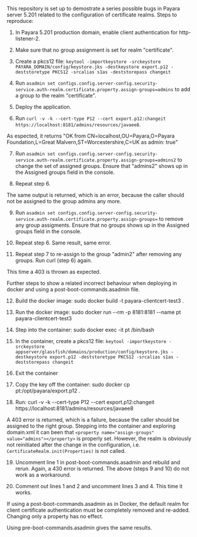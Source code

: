This repository is set up to demostrate a series possible bugs in Payara server 5.201 related to the configuration of certificate realms. 
Steps to reproduce: 

1. In Payara 5.201 production domain, enable client authentication for http-listener-2. 

2. Make sure that no group assignment is set for realm "certificate".

3. Create a pkcs12 file: ```keytool -importkeystore -srckeystore PAYARA_DOMAIN/config/keystore.jks -destkeystore export.p12 -deststoretype PKCS12 -srcalias s1as -deststorepass changeit```

4. Run ```asadmin set configs.config.server-config.security-service.auth-realm.certificate.property.assign-groups=admins``` to add a group to the realm "certificate". 

5. Deploy the application. 

6. Run ```curl -v -k --cert-type P12 --cert export.p12:changeit https://localhost:8181/admins/resources/javaee8```. 

As espected, it returns "OK from CN=localhost,OU=Payara,O=Payara Foundation,L=Great Malvern,ST=Worcestershire,C=UK as admin: true"

7. Run ```asadmin set configs.config.server-config.security-service.auth-realm.certificate.property.assign-groups=admins2``` to change the set of assigned groups. Ensure that "admins2" shows up in the Assigned groups field in the console.  

8. Repeat step 6. 

The same output is returned, which is an error, because the caller should not be assigned to the group admins any more. 

9. Run ```asadmin set configs.config.server-config.security-service.auth-realm.certificate.property.assign-groups=``` to remove any group assigments. Ensure that no groups shows up in the Assigned groups field in the console.  

10. Repeat step 6. Same result, same error. 

11. Repeat step 7 to re-assign to the group "admin2" after removing any groups. Run curl (step 6) again. 

This time a 403 is thrown as expected. 

Further steps to show a related incorrect behaviour when deploying in docker and using a post-boot-commands.asadmin file. 

12. Build the docker image: sudo docker build -t payara-clientcert-test3 .

13. Run the docker image: sudo docker run --rm -p 8181:8181 --name pt payara-clientcert-test3

14. Step into the container: sudo docker exec -it pt /bin/bash

15. In the container, create a pkcs12 file: ```keytool -importkeystore -srckeystore appserver/glassfish/domains/production/config/keystore.jks -destkeystore export.p12 -deststoretype PKCS12 -srcalias s1as -deststorepass changeit```

16. Exit the container

17. Copy the key off the container: sudo docker cp pt:/opt/payara/export.p12 .

18. Run: curl -v -k --cert-type P12 --cert export.p12:changeit https://localhost:8181/admins/resources/javaee8

A 403 error is returned, which is a failure, because the caller should be assigned to the right group. Stepping into the container and exploring domain.xml it can been that ```<property name="assign-groups" value="admins"></property>``` is properly set. However, the realm is obviously not reinitiated after the change in the configuration, i.e. ```CertificateRealm.init(Properties)``` is not called. 

19. Uncomment line 1 in post-boot-commands.asadmin and rebuild and rerun. Again, a 430 error is returned. The above (steps 9 and 10) do not work as a workaround. 

20. Comment out lines 1 and 2 and uncomment lines 3 and 4. This time it works.

If using a post-boot-commands.asadmin as in Docker, the default realm for client certificate authentication must be completely removed and re-added. Changing only a property has no effect. 

Using pre-boot-commands.asadmin gives the same results. 

